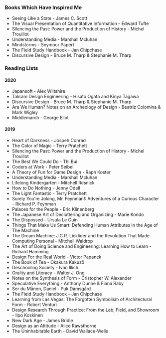 ### Books Which Have Inspired Me

- Seeing Like a State - James C. Scott
- The Visual Presentation of Quantitative Information - Edward Tufte
- Silencing the Past: Power and the Production of History - Michel Trouillot
- Understanding Media - Marshall Mcluhan
- Mindstorms - Seymour Papert
- The Field Study Handbook - Jan Chipchase
- Discursive Design - Bruce M. Tharp & Stephanie M. Tharp

### Reading Lists

#### 2020
- Japansoft - Alex Wiltshire
- Takram Design Engineering - Hisato Ogata and Kinya Tagawa
- Discursive Design - Bruce M. Tharp & Stephanie M. Tharp
- Are We Human? Notes on an Archeology of Design - Beatriz Colomina & Mark Wigley
- Middlemarch - George Eliot

#### 2019

- Heart of Darkness - Jospeh Conrad
- The Color of Magic - Terry Pratchett
- Silencing the Past: Power and the Production of History - Michel Trouillot
- The Best We Could Do - Thi Bui
- Coders at Work - Peter Seibel
- A Theory of Fun for Game Design - Raph Koster
- Understanding Media - Marshall Mcluhan
- Lifelong Kindergarten - Mitchell Resnick
- How to Do Nothing - Jenny Odell
- The Light Fantastic - Terry Pratchett
- Surely You're Joking, Mr. Feynman!: Adventures of a Curious Character - Richard P. Feynman
- Palaces for the People - Eric Klinenberg
- The Japanese Art of Decluttering and Organizing - Marie Kondo
- The Dispossed - Ursula Le Guin
- Things That Make Us Smart: Defending Human Attributes in the Age of The Machine
- The Dream Machine: J.C.R. Licklider and the Revolution That Made Computing Personal - Mitchell Waldrop
- The Art of Doing Science and Engineering: Learning How to Learn - Richard Hamming
- Design For the Real World - Victor Papanek
- The Book of Tea - Okakura Kakuzō
- Deschooling Society - Ivan Illich
- Orality and Literacy - Walter J. Ong
- Notes on the Synthesis of Form - Cristopher W. Alexander
- Speculative Everything - Anthony Dunne & Fiana Raby
- Ser du Månen, Daniel - Puk Damsgård
- The Field Study Handbook - Jan Chipchase
- Learning from Las Vegas: The Forgotten Symbolism of Architectural Form - Robert Venturi
- Design Research Through Practice: From the Lab, Field, and Showroom - Ilpo Koskinen
- New Dark Age - James Bridle
- Design as an Attitude - Alice Rawsthorne
- The Uninhabitable Earth - David Wallace-Wells